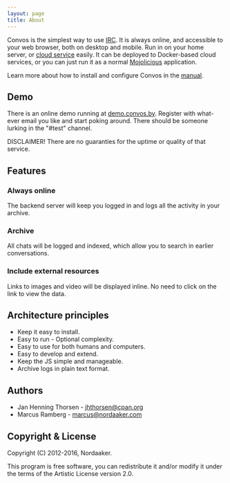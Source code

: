 ```yaml
---
layout: page
title: About
---
```


Convos is the simplest way to use [IRC](http://www.irchelp.org/). It is always
online, and accessible to your web browser, both on desktop and mobile. Run in
on your home server, or [cloud service](https://www.digitalocean.com/) easily.
It can be deployed to Docker-based cloud services, or you can just run it as a
normal [Mojolicious](http://mojolicious.org/) application.

Learn more about how to install and configure Convos in the
[manual](/documentation.html).

## Demo

There is an online demo running at [demo.convos.by](http://demo.convos.by).
Register with what-ever email you like and start poking around. There should
be someone lurking in the "#test" channel.

DISCLAIMER! There are no guaranties for the uptime or quality of that service.

## Features

### Always online

The backend server will keep you logged in and logs all the activity in your
archive.

### Archive

All chats will be logged and indexed, which allow you to search in earlier
conversations.

### Include external resources

Links to images and video will be displayed inline. No need to click on the
link to view the data.

## Architecture principles

* Keep it easy to install.
* Easy to run - Optional complexity.
* Easy to use for both humans and computers.
* Easy to develop and extend.
* Keep the JS simple and manageable.
* Archive logs in plain text format.

## Authors

* Jan Henning Thorsen - jhthorsen@cpan.org
* Marcus Ramberg - marcus@nordaaker.com

## Copyright & License

Copyright (C) 2012-2016, Nordaaker.

This program is free software, you can redistribute it and/or modify it under
the terms of the Artistic License version 2.0.
